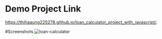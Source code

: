 # Demo Project Link
 https://thihaaung225278.github.io/loan_calculator_project_with_javascript/.
 
#Screenshots
![loan-calculator](https://user-images.githubusercontent.com/45056004/69881365-3a27ce80-12fb-11ea-903e-3ce149cce07a.png)

